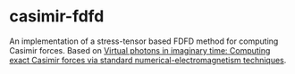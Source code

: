 # casimir-fdfd
An implementation of a stress-tensor based FDFD method for computing Casimir forces. Based on [Virtual photons in imaginary time: Computing exact Casimir forces via standard numerical-electromagnetism techniques](https://arxiv.org/abs/0705.3661).
